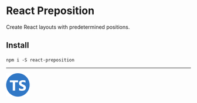 # React Preposition

Create React layouts with predetermined positions.

## Install

`npm i -S react-preposition`

---

![Supports TypeScript](./src/App/Assets/Graphics/ts-logo-round-small.svg)